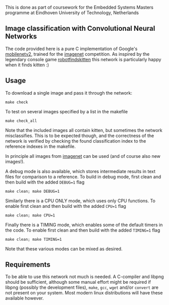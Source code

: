 This is done as part of coursework for the Embedded Systems Masters programme at Eindhoven University of Technology, Netherlands 

Image classification with Convolutional Neural Networks
---------------------------------------------------------
The code provided here is a pure C implementation of Google's [mobilenetv2](https://arxiv.org/abs/1801.04381), trained for the [imagenet](www.image-net.org/) competition.
As inspired by the legendary console game [robotfindskitten](https://en.wikipedia.org/wiki/Robotfindskitten) this network is particularly happy when it finds kitten :)

Usage
-----
To download a single image and pass it through the network:
```shell
make check
```

To test on several images specified by a list in the makefile
```shell
make check_all
```

Note that the included images all contain kitten, but sometimes the network misclassifies.
This is to be expected though, and the correctness of the network is verified by checking the found classification index to the reference indexes in the makefile.

In principle all images from [imagenet](http://www.image-net.org/explore) can be used (and of course also new images!).

A debug mode is also available, which stores intermediate results in text files for comparison to a reference.
To build in debug mode, first clean and then build with the added ```DEBUG=1``` flag
```shell
make clean; make DEBUG=1
```

Similarly there is a CPU ONLY mode, which uses only CPU functions.
To enable first clean and then build with the added ```CPU=1``` flag
```shell
make clean; make CPU=1
```

Finally there is a TIMING mode, which enables some of the default timers in the code.
To enable first clean and then build with the added ```TIMING=1``` flag
```shell
make clean; make TIMING=1
```

Note that these various modes can be mixed as desired.

Requirements
------------
To be able to use this network not much is needed.
A C-compiler and libpng should be sufficient, although some manual effort might be required if libpng (possibly the development files), ```make```, ```gcc```, ```wget``` and/or ```convert``` are not present on your system.
Most modern linux distributions will have these available however.
